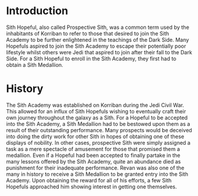 # Introduction

Sith Hopeful, also called Prospective Sith, was a common term used by the inhabitants of Korriban to refer to those that desired to join the Sith Academy to be further enlightened in the teachings of the Dark Side.
Many Hopefuls aspired to join the Sith Academy to escape their potentially poor lifestyle whilst others were Jedi that aspired to join after their fall to the Dark Side.
For a Sith Hopeful to enroll in the Sith Academy, they first had to obtain a Sith Medallion.

# History

The Sith Academy was established on Korriban during the Jedi Civil War.
This allowed for an influx of Sith Hopefuls wishing to eventually craft their own journey throughout the galaxy as a Sith.
For a Hopeful to be accepted into the Sith Academy, a Sith Medallion had to be bestowed upon them as a result of their outstanding performance.
Many prospects would be deceived into doing the dirty work for other Sith in hopes of obtaining one of these displays of nobility.
In other cases, prospective Sith were simply assigned a task as a mere spectacle of amusement for those that promised them a medallion.
Even if a Hopeful had been accepted to finally partake in the many lessons offered by the Sith Academy, quite an abundance died as punishment for their inadequate performance.
Revan was also one of the many in history to receive a Sith Medallion to be granted entry into the Sith Academy.
Upon obtaining the reward for all of his efforts, a few Sith Hopefuls approached him showing interest in getting one themselves.
